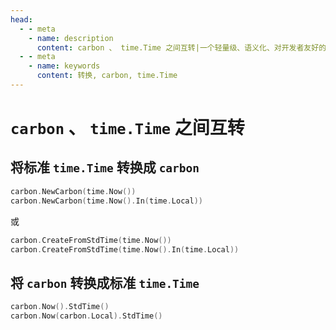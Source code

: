 ```yaml
---
head:
  - - meta
    - name: description
      content: carbon 、 time.Time 之间互转|一个轻量级、语义化、对开发者友好的 golang 时间处理库,
  - - meta
    - name: keywords
      content: 转换, carbon, time.Time
---
```


# `carbon` 、 `time.Time` 之间互转

## 将标准 `time.Time` 转换成 `carbon`

```go
carbon.NewCarbon(time.Now())
carbon.NewCarbon(time.Now().In(time.Local))
```
或
```go
carbon.CreateFromStdTime(time.Now())
carbon.CreateFromStdTime(time.Now().In(time.Local))
```

## 将 `carbon` 转换成标准 `time.Time`

```go
carbon.Now().StdTime()
carbon.Now(carbon.Local).StdTime()
```